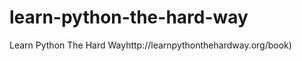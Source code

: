 learn-python-the-hard-way
=========================

Learn Python The Hard Wayhttp://learnpythonthehardway.org/book)
